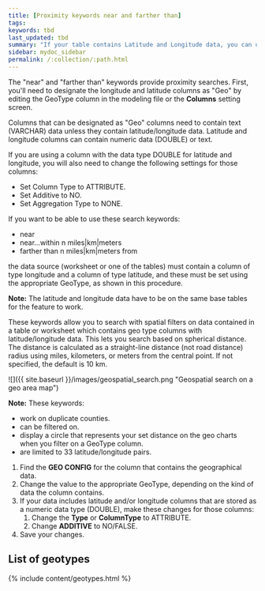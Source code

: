```yaml
---
title: [Proximity keywords near and farther than]
tags:
keywords: tbd
last_updated: tbd
summary: "If your table contains Latitude and Longitude data, you can use proximity searches that find entities related to each other by location."
sidebar: mydoc_sidebar
permalink: /:collection/:path.html
---
```

The "near" and "farther than" keywords provide proximity searches. First, you'll need to designate the longitude and latitude columns as "Geo" by editing the GeoType column in the modeling file or the **Columns** setting screen.

Columns that can be designated as "Geo" columns need to contain text (VARCHAR) data unless they contain latitude/longitude data. Latitude and longitude columns can contain numeric data (DOUBLE) or text.

If you are using a column with the data type DOUBLE for latitude and longitude, you will also need to change the following settings for those columns:

-   Set Column Type to ATTRIBUTE.
-   Set Additive to NO.
-   Set Aggregation Type to NONE.

If you want to be able to use these search keywords:

-   near
-   near…within n miles|km|meters
-   farther than n miles|km|meters from

the data source (worksheet or one of the tables) must contain a column of type longitude and a column of type latitude, and these must be set using the appropriate GeoType, as shown in this procedure.

**Note:** The latitude and longitude data have to be on the same base tables for the feature to work.

These keywords allow you to search with spatial filters on data contained in a table or worksheet which contains geo type columns with latitude/longitude data. This lets you search based on spherical distance. The distance is calculated as a straight-line distance (not road distance) radius using miles, kilometers, or meters from the central point. If not specified, the default is 10 km.

 ![]({{ site.baseurl }}/images/geospatial_search.png "Geospatial search on a geo area map")

**Note:** These keywords:

-   work on duplicate counties.
-   can be filtered on.
-   display a circle that represents your set distance on the geo charts when you filter on a GeoType column.
-   are limited to 33 latitude/longitude pairs.

1. Find the **GEO CONFIG** for the column that contains the geographical data.
2. Change the value to the appropriate GeoType, depending on the kind of data the column contains.
3. If your data includes latitude and/or longitude columns that are stored as a numeric data type (DOUBLE), make these changes for those columns:
    1. Change the **Type** or **ColumnType** to ATTRIBUTE.
    2. Change **ADDITIVE** to NO/FALSE.
4. Save your changes.

## List of geotypes

{% include content/geotypes.html %}
